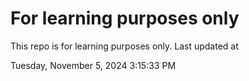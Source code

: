 # For learning purposes only
This repo is for learning purposes only.
Last updated at

Tuesday, November 5, 2024 3:15:33 PM

